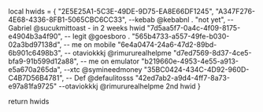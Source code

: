 local hwids = {
"2E5E25A1-5C3E-49DE-9D75-EA8E66DF1245",
"A347F276-4E68-4336-8FB1-5065CBC6CC33", --kebab @kebabnl .
"not yet", --Gabriel @sucukmittoast - in 2 weeks hwid
"7d5aa5f7-0a4c-4f09-8175-e4904b3a4f90", -- legit @goesboro .
"565b4733-a557-49fe-b030-02a3bd97138d", -- me on mobile
"6e4a0474-24a6-47d2-89bd-6b901c6498b3", -- otaviokkkj @rimururealhelpme
"d7ed7569-8d37-4ce5-bfa9-91b599d12a88", -- me on emulator
"b219660e-4953-4e55-a913-e5a670a265da", --xtc @symineedmoney
"35BC0424-434C-4D92-960D-C4B7D56B4781", -- Def @defaulitosss
"42ed7ab2-a9d4-4ff7-8a73-e97a81fa9725" --otaviokkkj @rimururealhelpme 2nd hwid 
}

return hwids

